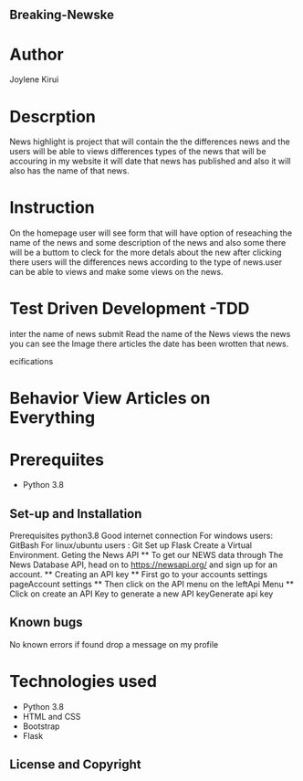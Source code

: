 ## Breaking-Newske

# Author
Joylene Kirui 


# Descrption 
News highlight is project that will contain the  the differences news and the users will be able to views differences types of the news that will be accouring in my  website it will date  that news has published and also it will also has the name of that news.
# Instruction
On the homepage user will see form that will have option of reseaching the name of the news and some description of the news and also some there will be a buttom  to cleck for the more detals about the new after clicking there  users will the differences news according to the type of news.user can be able to views and make some views on the news.
# Test Driven Development -TDD
inter the name of news   submit Read the name of the  News views the  news  you  can see the Image there articles the  date has been wrotten that news.

ecifications
 # Behavior     View Articles on Everything
 


# Prerequiites
- Python 3.8
 
## Set-up and Installation
Prerequisites python3.8 
Good internet connection 
For windows users: GitBash For linux/ubuntu users : Git
Set up Flask
Create a Virtual Environment.
Geting the News API ** To get our NEWS data through The News Database API, head on to https://newsapi.org/ and sign up for an account. ** Creating an API key ** First go to your accounts settings pageAccount settings ** Then click on the API menu on the leftApi Menu ** Click on create an API Key to generate a new API keyGenerate api key

## Known bugs
No known errors if found drop a message on my profile

# Technologies used
- Python 3.8
- HTML and CSS
- Bootstrap
- Flask


## License and Copyright

